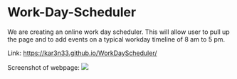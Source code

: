 # Work-Day-Scheduler

We are creating an online work day scheduler. This will allow user to pull up the page and to add events on a typical workday timeline of 8 am to 5 pm.

Link:
https://kar3n33.github.io/WorkDayScheduler/

Screenshot of webpage:
<img src = https://github.com/Kar3n33/WorkDayScheduler/blob/main/Assets/WDS2.png>
